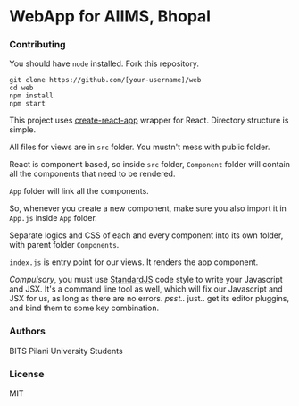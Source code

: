 # WebApp for AIIMS, Bhopal

### Contributing
   You should have `node` installed.
   Fork this repository.
```
git clone https://github.com/[your-username]/web
cd web
npm install 
npm start
```
This project uses [create-react-app](https://github.com/facebookincubator/create-react-app) wrapper for React.
Directory structure is simple. 

All files for views are in `src` folder. You mustn't mess with public folder.

React is component based, so inside `src` folder, `Component` folder will contain all the components that need to be rendered.

`App` folder will link all the components. 

So, whenever you create a new component, make sure you also import it in `App.js` inside `App` folder.

Separate logics and CSS of each and every component into its own folder, with parent folder `Components`.

`index.js` is entry point for our views. It renders the app component. 

*Compulsory*, you must use [StandardJS](https://standardjs.com/) code style to write your Javascript and JSX.
It's a command line tool as well, which will fix our Javascript and JSX for us, as long as there are no errors. 
*psst..* just.. get its editor pluggins, and bind them to some key combination.


### Authors
BITS Pilani University Students 

### License
MIT

